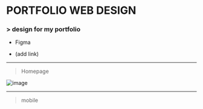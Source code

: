 # PORTFOLIO WEB DESIGN

### > design for my portfolio

  * Figma

  * (add link)

***

> Homepage

![image](https://github.com/melovin/Portfolio_Web_Design/received_3361643147431888.webp)

***

> mobile
